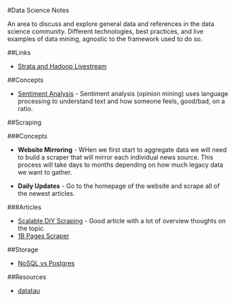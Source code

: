 #Data Science Notes

An area to discuss and explore general data and references in the data science community. Different technologies, best practices, and live examples of data mining, agnostic to the framework used to do so.


##Links

* [Strata and Hadoop Livestream](http://original.livestream.com/oreillystrata)


##Concepts
* [Sentiment Analysis](https://en.wikipedia.org/wiki/Sentiment_analysis) - Sentiment analysis (opinion mining) uses language processing to understand text and how someone feels, good/bad, on a ratio.

##Scraping

###Concepts
* **Website Mirroring** - WHen we first start to aggregate data we will need to build a scraper that will mirror each individual news source. This process will take days to months depending on how much legacy data we want to gather.

* **Daily Updates** - Go to the homepage of the website and scrape all of the newest articles.

###Articles
* [Scalable DIY Scraping](http://learn.scrapehero.com/scalable-do-it-yourself-scraping-how-to-build-and-run-scrapers-on-a-large-scale/) - Good article with a lot of overview thoughts on the topic.
* [1B Pages Scraper](http://www.michaelnielsen.org/ddi/how-to-crawl-a-quarter-billion-webpages-in-40-hours/)


##Storage
* [NoSQL vs Postgres](http://www.aptuz.com/blog/is-postgres-nosql-database-better-than-mongodb/)


##Resources

* [datatau](http://www.datatau.com/)
